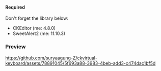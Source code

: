 #### Required ####

Don't forget the library below:
+ CKEditor (me: 4.8.0)
+ SweetAlert2 (me: 11.10.3)

### Preview ###

https://github.com/suryaagung-Z/ckvirtual-keyboard/assets/78891045/5f693a88-3983-4beb-add3-c474dac1bf5d

